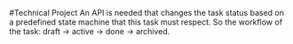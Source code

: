 #Technical Project
An API is needed that changes the task status based on a predefined state machine that this task
must respect.
So the workflow of the task: draft → active → done → archived. 
